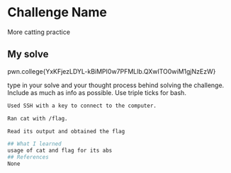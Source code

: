 # Challenge Name
More catting practice

## My solve
pwn.college{YxKFjezLDYL-kBiMPI0w7PFMLlb.QXwITO0wiM1gjNzEzW}

type in your solve and your thought process behind solving the challenge. Include as much as info as possible. Use triple ticks for bash.
```bash
Used SSH with a key to connect to the computer.

Ran cat with /flag.

Read its output and obtained the flag

## What I learned
usage of cat and flag for its abs
## References 
None